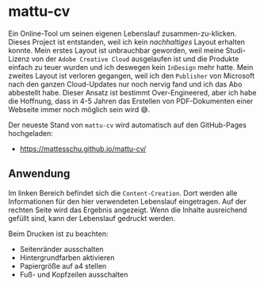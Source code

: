 # mattu-cv

Ein Online-Tool um seinen eigenen Lebenslauf zusammen-zu-klicken. Dieses Project ist entstanden, weil ich kein _nachhaltiges_ Layout erhalten konnte. 
Mein erstes Layout ist unbrauchbar geworden, weil meine Studi-Lizenz von der `Adobe Creative Cloud` ausgelaufen ist und die Produkte einfach zu teuer wurden und ich deswegen kein `InDesign` mehr hatte. Mein zweites Layout ist verloren gegangen, weil ich den `Publisher` von Microsoft nach den ganzen Cloud-Updates nur noch nervig fand und ich das Abo abbestellt habe. Dieser Ansatz ist bestimmt Over-Engineered, aber ich habe die Hoffnung, dass in 4-5 Jahren das Erstellen von PDF-Dokumenten einer Webseite immer noch möglich sein wird 😅.

Der neueste Stand von `mattu-cv` wird automatisch auf den GitHub-Pages hochgeladen:

- https://mattesschu.github.io/mattu-cv/

## Anwendung

Im linken Bereich befindet sich die `Content-Creation`. Dort werden alle Informationen für den hier verwendeten Lebenslauf eingetragen. Auf der rechten Seite wird das Ergebnis angezeigt. Wenn die Inhalte ausreichend gefüllt sind, kann der Lebenslauf gedruckt werden.

Beim Drucken ist zu beachten:

- Seitenränder ausschalten
- Hintergrundfarben aktivieren
- Papiergröße auf a4 stellen
- Fuß- und Kopfzeilen ausschalten
